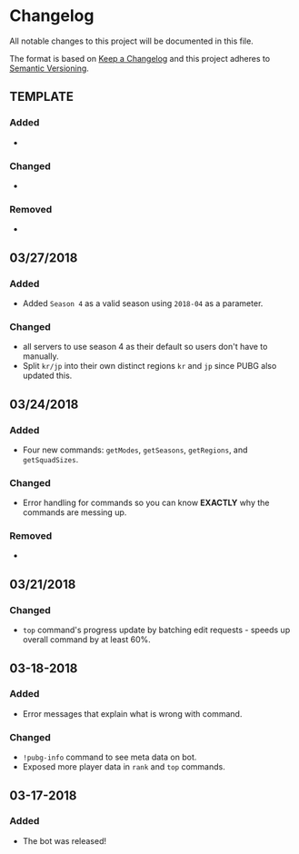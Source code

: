 # Changelog
All notable changes to this project will be documented in this file.

The format is based on [Keep a Changelog](http://keepachangelog.com/en/1.0.0/)
and this project adheres to [Semantic Versioning](http://semver.org/spec/v2.0.0.html).

## TEMPLATE
### Added
- 

### Changed
- 

### Removed
- 


## 03/27/2018
### Added
- Added `Season 4` as a valid season using `2018-04` as a parameter.

### Changed
- all servers to use season 4 as their default so users don't have to manually.
- Split `kr/jp` into their own distinct regions `kr` and `jp` since PUBG also updated this.

## 03/24/2018
### Added
- Four new commands: `getModes`, `getSeasons`, `getRegions`, and `getSquadSizes`.

### Changed
- Error handling for commands so you can know **EXACTLY** why the commands are messing up.

### Removed
- 

## 03/21/2018
### Changed
- `top` command's progress update by batching edit requests - speeds up overall command by at least 60%.

## 03-18-2018
### Added
- Error messages that explain what is wrong with command.

### Changed
-  `!pubg-info` command to see meta data on bot.
- Exposed more player data in `rank` and `top` commands.

## 03-17-2018
### Added
- The bot was released! 

[Unreleased]: https://github.com/olivierlacan/keep-a-changelog/compare/v1.0.0...HEAD
[1.0.0]: https://github.com/olivierlacan/keep-a-changelog/compare/v0.3.0...v1.0.0
[0.3.0]: https://github.com/olivierlacan/keep-a-changelog/compare/v0.2.0...v0.3.0
[0.2.0]: https://github.com/olivierlacan/keep-a-changelog/compare/v0.1.0...v0.2.0
[0.1.0]: https://github.com/olivierlacan/keep-a-changelog/compare/v0.0.8...v0.1.0
[0.0.8]: https://github.com/olivierlacan/keep-a-changelog/compare/v0.0.7...v0.0.8
[0.0.7]: https://github.com/olivierlacan/keep-a-changelog/compare/v0.0.6...v0.0.7
[0.0.6]: https://github.com/olivierlacan/keep-a-changelog/compare/v0.0.5...v0.0.6
[0.0.5]: https://github.com/olivierlacan/keep-a-changelog/compare/v0.0.4...v0.0.5
[0.0.4]: https://github.com/olivierlacan/keep-a-changelog/compare/v0.0.3...v0.0.4
[0.0.3]: https://github.com/olivierlacan/keep-a-changelog/compare/v0.0.2...v0.0.3
[0.0.2]: https://github.com/olivierlacan/keep-a-changelog/compare/v0.0.1...v0.0.2
